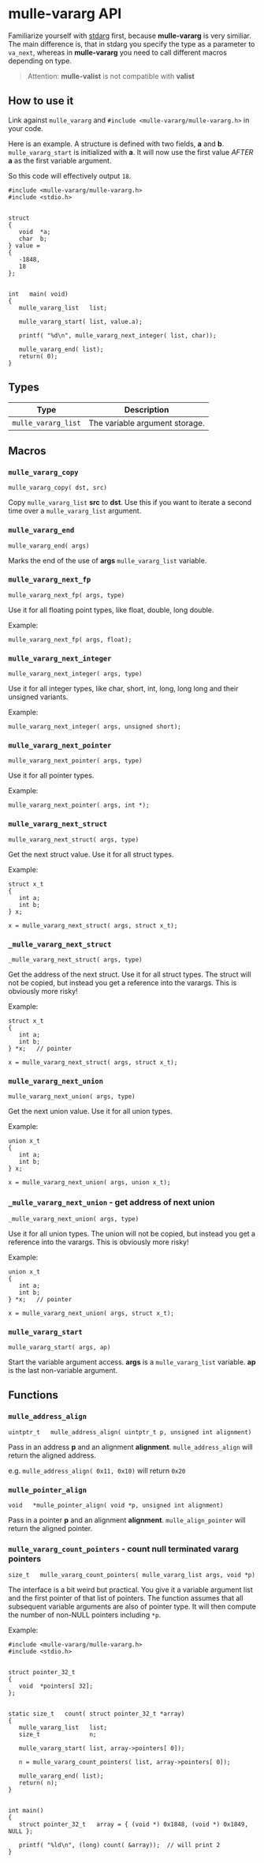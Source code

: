 # mulle-vararg API

Familiarize yourself with [stdarg](//wikipedia.org/wiki/Stdarg.h) first,
because **mulle-vararg** is very similiar. The main difference is, that
in stdarg you specify the type as a parameter to `va_next`, whereas in
**mulle-vararg** you need to call different macros depending on type.

> Attention: **mulle-valist** is not compatible with **valist**


## How to use it

Link against `mulle_vararg` and
`#include <mulle-vararg/mulle-vararg.h>` in your code.

Here is an example. A structure is defined with two fields, **a** and **b**.
`mulle_vararg_start` is initialized with **a**. It will now use the
first value *AFTER* **a** as the first variable argument.

So this code will effectively output `18`.

```
#include <mulle-vararg/mulle-vararg.h>
#include <stdio.h>


struct
{
   void  *a;
   char  b;
} value =
{
   -1848,
   18
};


int   main( void)
{
   mulle_vararg_list   list;

   mulle_vararg_start( list, value.a);

   printf( "%d\n", mulle_vararg_next_integer( list, char));

   mulle_vararg_end( list);
   return( 0);
}
```

## Types

Type                | Description
--------------------|------------------------------------------------
`mulle_vararg_list` | The variable argument storage.



## Macros


### `mulle_vararg_copy`

`mulle_vararg_copy( dst, src)`

Copy `mulle_vararg_list` **src** to **dst**. Use this if you want to iterate
a second time over a `mulle_vararg_list` argument.


### `mulle_vararg_end`

`mulle_vararg_end( args)`

Marks the end of the use of **args** `mulle_vararg_list` variable.


### `mulle_vararg_next_fp`

`mulle_vararg_next_fp( args, type)`

Use it for all floating point types, like float, double, long double.


Example:

```
mulle_vararg_next_fp( args, float);
```


### `mulle_vararg_next_integer`

`mulle_vararg_next_integer( args, type)`

Use it for all integer types, like char, short, int, long, long long and their
unsigned variants.

Example:

```
mulle_vararg_next_integer( args, unsigned short);
```


### `mulle_vararg_next_pointer`

`mulle_vararg_next_pointer( args, type)`

Use it for all pointer types.

Example:

```
mulle_vararg_next_pointer( args, int *);
```


### `mulle_vararg_next_struct`

`mulle_vararg_next_struct( args, type)`

Get the next struct value. Use it for all struct types.

Example:

```
struct x_t
{
   int a;
   int b;
} x;

x = mulle_vararg_next_struct( args, struct x_t);
```


### `_mulle_vararg_next_struct`

`_mulle_vararg_next_struct( args, type)`

Get the address of the next struct.
Use it for all struct types. The struct will not be copied, but
instead you get a reference into the varargs. This is obviously more
risky!

Example:

```
struct x_t
{
   int a;
   int b;
} *x;   // pointer

x = mulle_vararg_next_struct( args, struct x_t);
```


### `mulle_vararg_next_union`

`mulle_vararg_next_union( args, type)`

Get the next union value. Use it for all union types.

Example:

```
union x_t
{
   int a;
   int b;
} x;

x = mulle_vararg_next_union( args, union x_t);
```

### `_mulle_vararg_next_union` - get address of next union

`_mulle_vararg_next_union( args, type)`

Use it for all union types. The union will not be copied, but
instead you get a reference into the varargs. This is obviously more
risky!

Example:

```
union x_t
{
   int a;
   int b;
} *x;   // pointer

x = mulle_vararg_next_union( args, struct x_t);
```



### `mulle_vararg_start`

`mulle_vararg_start( args, ap)`

Start the variable argument access.
**args** is a `mulle_vararg_list` variable. **ap** is the last non-variable
argument.


## Functions


###  `mulle_address_align`

`uintptr_t   mulle_address_align( uintptr_t p, unsigned int alignment)`

Pass in an address **p** and an alignment **alignment**. `mulle_address_align`
will return the aligned address.

e.g. `mulle_address_align( 0x11, 0x10)` will return `0x20`


###  `mulle_pointer_align`

`void   *mulle_pointer_align( void *p, unsigned int alignment)`

Pass in a pointer **p** and an alignment **alignment**. `mulle_align_pointer`
will return the aligned pointer.


###  `mulle_vararg_count_pointers` - count null terminated vararg pointers

`size_t   mulle_vararg_count_pointers( mulle_vararg_list args, void *p)`

The interface is a bit weird but practical. You give it a variable argument
list and the first pointer of that list of pointers. The function assumes that
all subsequent variable arguments are also of pointer type. It will then
compute the number of non-NULL pointers including `*p`.

Example:

```
#include <mulle-vararg/mulle-vararg.h>
#include <stdio.h>


struct pointer_32_t
{
   void  *pointers[ 32];
};


static size_t   count( struct pointer_32_t *array)
{
   mulle_vararg_list   list;
   size_t              n;

   mulle_vararg_start( list, array->pointers[ 0]);

   n = mulle_vararg_count_pointers( list, array->pointers[ 0]);

   mulle_vararg_end( list);
   return( n);
}


int main()
{
   struct pointer_32_t   array = { (void *) 0x1848, (void *) 0x1849, NULL };

   printf( "%ld\n", (long) count( &array));  // will print 2
}
```



